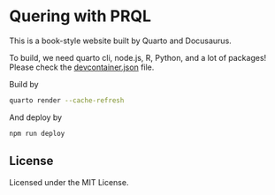 # Quering with PRQL

This is a book-style website built by Quarto and Docusaurus.

To build, we need quarto cli, node.js, R, Python, and a lot of packages!
Please check the [devcontainer.json](.devcontainer/devcontainer.json) file.

Build by

```sh
quarto render --cache-refresh
```

And deploy by

```sh
npm run deploy
```

## License

Licensed under the MIT License.
